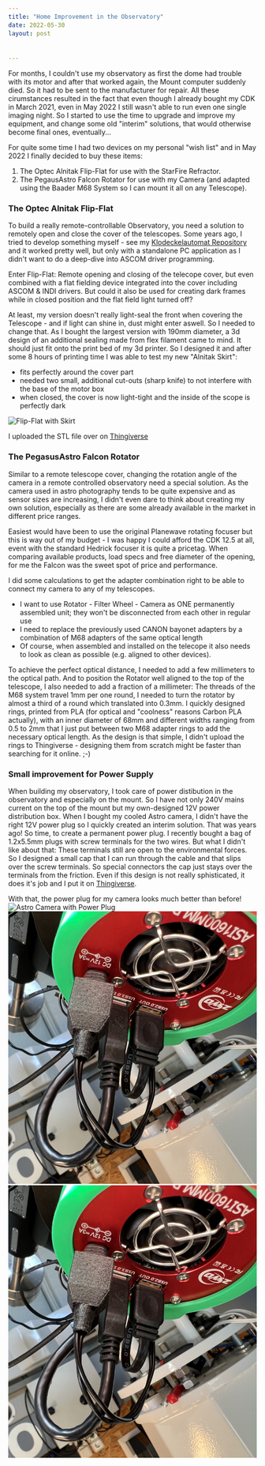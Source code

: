 ```yaml
---
title: "Home Improvement in the Observatory"
date: 2022-05-30
layout: post


---
```

For months, I couldn't use my observatory as first the dome had trouble with its motor and after that worked again, the Mount computer suddenly died. So it had to be sent to the manufacturer for repair.
All these cirumstances resulted in the fact that even though I already bought my CDK in March 2021, even in May 2022 I still wasn't able to run even one single imaging night.
So I started to use the time to upgrade and improve my equipment, and change some old "interim" solutions, that would otherwise become final ones, eventually...

For quite some time I had two devices on my personal "wish list" and in May 2022 I finally decided to buy these items:
1. The Optec Alnitak Flip-Flat for use with the StarFire Refractor.
2. The PegausAstro Falcon Rotator for use with my Camera (and adapted using the Baader M68 System so I can mount it all on any Telescope).

### The Optec Alnitak Flip-Flat

To build a really remote-controllable Observatory, you need a solution to remotely open and close the cover of the telescopes. Some years ago, I tried to develop something myself - see my [Klodeckelautomat Repository](https://github.com/hdiessner/klodeckelautomat) and it worked pretty well, but only with a standalone PC application as I didn't want to do a deep-dive into ASCOM driver programming.

Enter Flip-Flat: Remote opening and closing of the telecope cover, but even combined with a flat fielding device integrated into the cover including ASCOM & INDI drivers. But could it also be used for creating dark frames while in closed position and the flat field light turned off?

At least, my version doesn't really light-seal the front when covering the Telescope - and if light can shine in, dust might enter aswell. So I needed to change that. As I bought the largest version with 190mm diameter, a 3d design of an additional sealing made from flex filament came to mind. It should just fit onto the print bed of my 3d printer. So I designed it and after some 8 hours of printing time I was able to test my new "Alnitak Skirt":
- fits perfectly around the cover part
- needed two small, additional cut-outs (sharp knife) to not interfere with the base of the motor box
- when closed, the cover is now light-tight and the inside of the scope is perfectly dark


![Flip-Flat with Skirt](https://hdiessner.github.io/AstroHD/assets/images/FlipFlatSkirt.jpg)

I uploaded the STL file over on [Thingiverse](https://www.thingiverse.com/thing:5391034)

### The PegasusAstro Falcon Rotator

Similar to a remote telescope cover, changing the rotation angle of the camera in a remote controlled observatory need a special solution. As the camera used in astro photography tends to be quite expensive and as sensor sizes are increasing, I didn't even dare to think about creating my own solution, especially as there are some already available in the market in different price ranges.

Easiest would have been to use the original Planewave rotating focuser but this is way out of my budget - I was happy I could afford the CDK 12.5 at all, event with the standard Hedrick focuser it is quite a pricetag. When comparing available products, load specs and free diameter of the opening, for me the Falcon was the sweet spot of price and performance.

I did some calculations to get the adapter combination right to be able to connect my camera to any of my telescopes.
- I want to use Rotator - Filter Wheel - Camera as ONE permanently assembled unit; they won't be disconnected from each other in regular use
- I need to replace the previously used CANON bayonet adapters by a combination of M68 adapters of the same optical length
- Of course, when assembled and installed on the telecope it also needs to look as clean as possible (e.g. aligned to other devices).

To achieve the perfect optical distance, I needed to add a few millimeters to the optical path. And to position the Rotator well aligned to the top of the telescope, I also needed to add a fraction of a millimeter: The threads of the M68 system travel 1mm per one round, I needed to turn the rotator by almost a third of a round which translated into 0.3mm. I quickly designed rings, printed from PLA (for optical and "coolness" reasons Carbon PLA actually), with an inner diameter of 68mm and different widths ranging from 0.5 to 2mm that I just put between two M68 adapter rings to add the necessary optical length. As the design is that simple, I didn't upload the rings to Thingiverse - designing them from scratch might be faster than searching for it online. ;-)

### Small improvement for Power Supply
When building my observatory, I took care of power distibution in the observatory and especially on the mount. So I have not only 240V mains current on the top of the mount but my own-designed 12V power distribution box. When I bought my cooled Astro camera, I didn't have the right 12V power plug so I quickly created an interim solution.
That was years ago! So time, to create a permanent power plug. I recently bought a bag of 1.2x5.5mm plugs with screw terminals for the two wires. But what I didn't like about that: These terminals still are open to the environmental forces. So I designed a small cap that I can run through the cable and that slips over the screw terminals. So special connectors the cap just stays over the terminals from the friction.
Even if this design is not really sphisticated, it does it's job and I put it on [Thingiverse](https://www.thingiverse.com/thing:5391057).

With that, the power plug for my camera looks much better than before!
![Astro Camera with Power Plug](https://hdiessner.github.io/AstroHD/assets/images/AstroCamPower.jpg)
![Astro Camera with Power Plug](/assets/images/AstroCamPower.jpg)
![Astro Camera with Power Plug](../assets/images/AstroCamPower.jpg)

